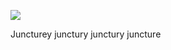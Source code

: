 <a href="https://juncture-digital.org"><img src="https://juncture-digital.org/images/ve-button.png"></a>

<param ve-config
        title="image test"
       author="Nathan"
       banner="https://upload.wikimedia.org/wikipedia/commons/b/bc/Elephant.jpg"
       layout="vertical"


Juncturey junctury junctury juncture

<param ve-image       
url="https://upload.wikimedia.org/wikipedia/commons/a/ad/Bernini%27s_Apollo_and_Daphne_
statue.jpg"
label="Apollo and Daphne"
description="sculpture by Gian Lorenzo Bernini"
license="CC BY-SA 4.0"
